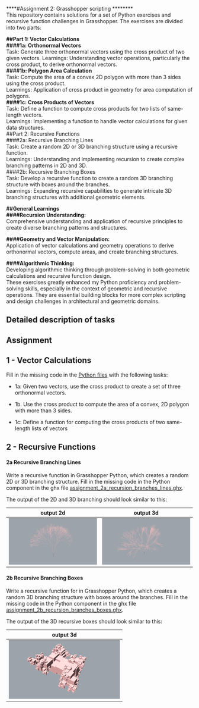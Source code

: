 ****#Assignment 2: Grasshopper scripting ********<br />
This repository contains solutions for a set of Python exercises and recursive function challenges in Grasshopper. The exercises are divided into two parts:

**##Part 1: Vector Calculations<br />
####1a: Orthonormal Vectors**<br />
Task: Generate three orthonormal vectors using the cross product of two given vectors.
Learnings: Understanding vector operations, particularly the cross product, to derive orthonormal vectors.<br />
**####1b: Polygon Area Calculation**<br />
Task: Compute the area of a convex 2D polygon with more than 3 sides using the cross product.<br />
Learnings: Application of cross product in geometry for area computation of polygons.<br />
**####1c: Cross Products of Vectors**<br />
Task: Define a function to compute cross products for two lists of same-length vectors.<br />
Learnings: Implementing a function to handle vector calculations for given data structures.<br />
##Part 2: Recursive Functions<br />
####2a: Recursive Branching Lines<br />
Task: Create a random 2D or 3D branching structure using a recursive function.<br />
Learnings: Understanding and implementing recursion to create complex branching patterns in 2D and 3D.<br />
####2b: Recursive Branching Boxes<br />
Task: Develop a recursive function to create a random 3D branching structure with boxes around the branches.<br />
Learnings: Expanding recursive capabilities to generate intricate 3D branching structures with additional geometric elements.<br />

**##General Learnings<br />
####Recursion Understanding:**<br />
Comprehensive understanding and application of recursive principles to create diverse branching patterns and structures.<br />

**####Geometry and Vector Manipulation:**<br />
Application of vector calculations and geometry operations to derive orthonormal vectors, compute areas, and create branching structures.<br />

**####Algorithmic Thinking:**<br />
Developing algorithmic thinking through problem-solving in both geometric calculations and recursive function design.<br />
These exercises greatly enhanced my Python proficiency and problem-solving skills, especially in the context of geometric and recursive operations. They are essential building blocks for more complex scripting and design challenges in architectural and geometric domains.<br />


## Detailed description of tasks
## Assignment

## 1 - Vector Calculations

Fill in the missing code in the [Python files](https://github.com/augmentedfabricationlab/afab_course/tree/master/03_geometry/assignment) with the following tasks:

* 1a: Given two vectors, use the cross product to create a set of three orthonormal vectors.

* 1b. Use the cross product to compute the area of a convex, 2D polygon with more than 3 sides.

* 1c: Define a function for computing the cross products of two same-length lists of vectors

## 2 - Recursive Functions

#### 2a Recursive Branching Lines

Write a recursive function in Grasshopper Python, which creates a random 2D or 3D branching structure. Fill in the missing code in the Python component in the ghx file [assignment_2a_recursion_branches_lines.ghx](assignment/assignment_2a_recursion_branches_lines.ghx).

The output of the 2D and 3D branching should look similar to this:

output 2d  | output 3d
---- | ---- 
<img src="images/branches2d.jpg" width="300px" a/> | <img src="images/branches3d.jpg" width="300px" a/><br>


#### 2b Recursive Branching Boxes

Write a recursive function for in Grasshopper Python, which creates a random 3D branching structure with boxes around the branches. Fill in the missing code in the Python component in the ghx file [assignment_2b_recursion_branches_boxes.ghx](assignment/assignment_2b_recursion_branches_boxes.ghx).

The output of the 3D recursive boxes should look similar to this:

| output 3d  |
| ---- |
| <img src="images/boxes3d.jpg" width="300px" a/> |
